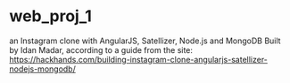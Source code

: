 # web_proj_1
an Instagram clone with AngularJS, Satellizer, Node.js and MongoDB
Built by Idan Madar, according to a guide from the site: https://hackhands.com/building-instagram-clone-angularjs-satellizer-nodejs-mongodb/
